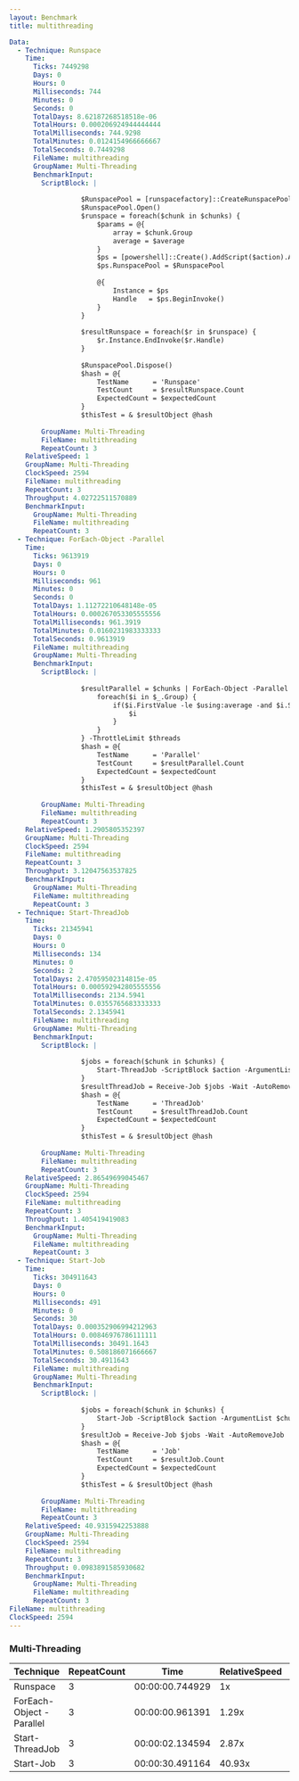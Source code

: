 ```yaml
---
layout: Benchmark
title: multithreading

Data: 
  - Technique: Runspace
    Time: 
      Ticks: 7449298
      Days: 0
      Hours: 0
      Milliseconds: 744
      Minutes: 0
      Seconds: 0
      TotalDays: 8.62187268518518e-06
      TotalHours: 0.000206924944444444
      TotalMilliseconds: 744.9298
      TotalMinutes: 0.0124154966666667
      TotalSeconds: 0.7449298
      FileName: multithreading
      GroupName: Multi-Threading
      BenchmarkInput: 
        ScriptBlock: |
          
                  $RunspacePool = [runspacefactory]::CreateRunspacePool(1, $threads)
                  $RunspacePool.Open()
                  $runspace = foreach($chunk in $chunks) {
                      $params = @{
                          array = $chunk.Group
                          average = $average
                      }
                      $ps = [powershell]::Create().AddScript($action).AddParameters($params)
                      $ps.RunspacePool = $RunspacePool
          
                      @{
                          Instance = $ps
                          Handle   = $ps.BeginInvoke()
                      }
                  }
          
                  $resultRunspace = foreach($r in $runspace) {
                      $r.Instance.EndInvoke($r.Handle)
                  }
          
                  $RunspacePool.Dispose()
                  $hash = @{
                      TestName      = 'Runspace'
                      TestCount     = $resultRunspace.Count
                      ExpectedCount = $expectedCount
                  }
                  $thisTest = & $resultObject @hash        
              
        GroupName: Multi-Threading
        FileName: multithreading
        RepeatCount: 3
    RelativeSpeed: 1
    GroupName: Multi-Threading
    ClockSpeed: 2594
    FileName: multithreading
    RepeatCount: 3
    Throughput: 4.02722511570889
    BenchmarkInput: 
      GroupName: Multi-Threading
      FileName: multithreading
      RepeatCount: 3
  - Technique: ForEach-Object -Parallel
    Time: 
      Ticks: 9613919
      Days: 0
      Hours: 0
      Milliseconds: 961
      Minutes: 0
      Seconds: 0
      TotalDays: 1.11272210648148e-05
      TotalHours: 0.000267053305555556
      TotalMilliseconds: 961.3919
      TotalMinutes: 0.0160231983333333
      TotalSeconds: 0.9613919
      FileName: multithreading
      GroupName: Multi-Threading
      BenchmarkInput: 
        ScriptBlock: |
          
                  $resultParallel = $chunks | ForEach-Object -Parallel {
                      foreach($i in $_.Group) {
                          if($i.FirstValue -le $using:average -and $i.SecondValue % 2) {
                              $i
                          }
                      }
                  } -ThrottleLimit $threads
                  $hash = @{
                      TestName      = 'Parallel'
                      TestCount     = $resultParallel.Count
                      ExpectedCount = $expectedCount
                  }
                  $thisTest = & $resultObject @hash        
              
        GroupName: Multi-Threading
        FileName: multithreading
        RepeatCount: 3
    RelativeSpeed: 1.2905805352397
    GroupName: Multi-Threading
    ClockSpeed: 2594
    FileName: multithreading
    RepeatCount: 3
    Throughput: 3.12047563537825
    BenchmarkInput: 
      GroupName: Multi-Threading
      FileName: multithreading
      RepeatCount: 3
  - Technique: Start-ThreadJob
    Time: 
      Ticks: 21345941
      Days: 0
      Hours: 0
      Milliseconds: 134
      Minutes: 0
      Seconds: 2
      TotalDays: 2.47059502314815e-05
      TotalHours: 0.000592942805555556
      TotalMilliseconds: 2134.5941
      TotalMinutes: 0.0355765683333333
      TotalSeconds: 2.1345941
      FileName: multithreading
      GroupName: Multi-Threading
      BenchmarkInput: 
        ScriptBlock: |
          
                  $jobs = foreach($chunk in $chunks) {
                      Start-ThreadJob -ScriptBlock $action -ArgumentList $chunk.Group, $average -ThrottleLimit $threads
                  }
                  $resultThreadJob = Receive-Job $jobs -Wait -AutoRemoveJob
                  $hash = @{
                      TestName      = 'ThreadJob'
                      TestCount     = $resultThreadJob.Count
                      ExpectedCount = $expectedCount
                  }
                  $thisTest = & $resultObject @hash        
              
        GroupName: Multi-Threading
        FileName: multithreading
        RepeatCount: 3
    RelativeSpeed: 2.86549699045467
    GroupName: Multi-Threading
    ClockSpeed: 2594
    FileName: multithreading
    RepeatCount: 3
    Throughput: 1.405419419083
    BenchmarkInput: 
      GroupName: Multi-Threading
      FileName: multithreading
      RepeatCount: 3
  - Technique: Start-Job
    Time: 
      Ticks: 304911643
      Days: 0
      Hours: 0
      Milliseconds: 491
      Minutes: 0
      Seconds: 30
      TotalDays: 0.000352906994212963
      TotalHours: 0.00846976786111111
      TotalMilliseconds: 30491.1643
      TotalMinutes: 0.508186071666667
      TotalSeconds: 30.4911643
      FileName: multithreading
      GroupName: Multi-Threading
      BenchmarkInput: 
        ScriptBlock: |
          
                  $jobs = foreach($chunk in $chunks) {
                      Start-Job -ScriptBlock $action -ArgumentList $chunk.Group, $average
                  }
                  $resultJob = Receive-Job $jobs -Wait -AutoRemoveJob
                  $hash = @{
                      TestName      = 'Job'
                      TestCount     = $resultJob.Count
                      ExpectedCount = $expectedCount
                  }
                  $thisTest = & $resultObject @hash        
              
        GroupName: Multi-Threading
        FileName: multithreading
        RepeatCount: 3
    RelativeSpeed: 40.9315942253888
    GroupName: Multi-Threading
    ClockSpeed: 2594
    FileName: multithreading
    RepeatCount: 3
    Throughput: 0.0983891585930682
    BenchmarkInput: 
      GroupName: Multi-Threading
      FileName: multithreading
      RepeatCount: 3
FileName: multithreading
ClockSpeed: 2594
---
```



### Multi-Threading


|Technique               |RepeatCount|Time           |RelativeSpeed|Throughput|
|------------------------|-----------|---------------|-------------|----------|
|Runspace                |3          |00:00:00.744929|1x           |4.03/s    |
|ForEach-Object -Parallel|3          |00:00:00.961391|1.29x        |3.12/s    |
|Start-ThreadJob         |3          |00:00:02.134594|2.87x        |1.41/s    |
|Start-Job               |3          |00:00:30.491164|40.93x       |0.1/s     |
